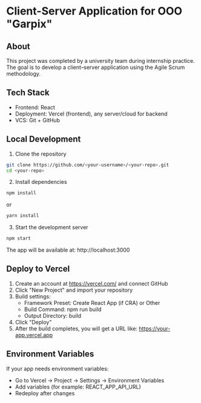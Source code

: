 # Client-Server Application for OOO "Garpix"

## About
This project was completed by a university team during internship practice. 
The goal is to develop a client–server application using the Agile Scrum methodology.


## Tech Stack
- Frontend: React
- Deployment: Vercel (frontend), any server/cloud for backend
- VCS: Git + GitHub

## Local Development
1. Clone the repository
```bash
git clone https://github.com/<your-username>/<your-repo>.git
cd <your-repo>
```
2. Install dependencies
```bash
npm install
```
or
```bash
yarn install
```
3. Start the development server
```bash
npm start
```
The app will be available at: http://localhost:3000

## Deploy to Vercel
1. Create an account at https://vercel.com/ and connect GitHub
2. Click "New Project" and import your repository
3. Build settings:
   - Framework Preset: Create React App (if CRA) or Other
   - Build Command: npm run build
   - Output Directory: build
4. Click "Deploy"
5. After the build completes, you will get a URL like: https://your-app.vercel.app

## Environment Variables
If your app needs environment variables:
- Go to Vercel → Project → Settings → Environment Variables
- Add variables (for example: REACT_APP_API_URL)
- Redeploy after changes
